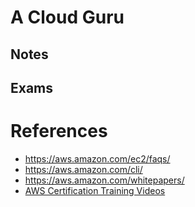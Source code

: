 # A Cloud Guru
## Notes

## Exams

# References
* https://aws.amazon.com/ec2/faqs/
* https://aws.amazon.com/cli/
* https://aws.amazon.com/whitepapers/
* [AWS Certification Training Videos](https://www.youtube.com/watch?v=IT1X42D1KeA&list=PL9ooVrP1hQOFWxRJcGdCot7AgJu29SVV3)